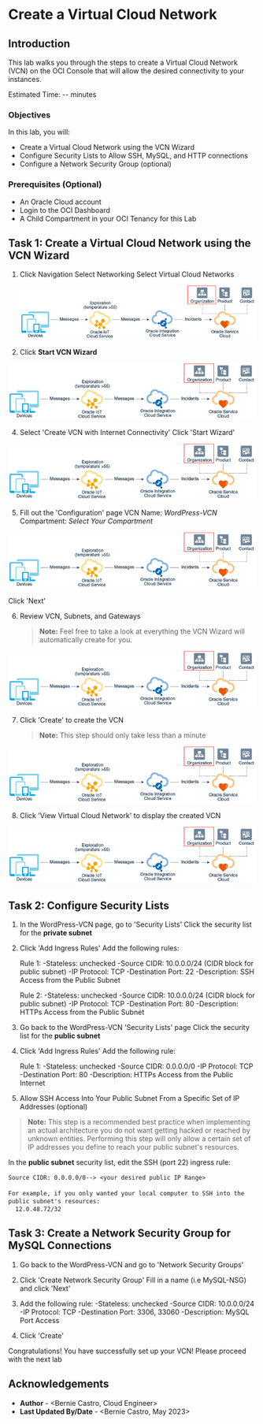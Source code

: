 # Create a Virtual Cloud Network

## Introduction

This lab walks you through the steps to create a Virtual Cloud Network (VCN) on the OCI Console that will allow the desired connectivity to your instances.

Estimated Time: -- minutes

### Objectives

In this lab, you will:
* Create a Virtual Cloud Network using the VCN Wizard
* Configure Security Lists to Allow SSH, MySQL, and HTTP connections
* Configure a Network Security Group (optional)

### Prerequisites (Optional)

* An Oracle Cloud account
* Login to the OCI Dashboard
* A Child Compartment in your OCI Tenancy for this Lab


## Task 1: Create a Virtual Cloud Network using the VCN Wizard

1. Click Navigation
  Select Networking
  Select Virtual Cloud Networks

	![Image alt text](images/sample1.png)

2. Click **Start VCN Wizard**

  ![Image alt text](images/sample1.png)

4. Select 'Create VCN with Internet Connectivity'
  Click 'Start Wizard'

  ![Image alt text](images/sample1.png)

5. Fill out the 'Configuration' page
  VCN Name: *WordPress-VCN*
  Compartment: *Select Your Compartment*

  ![Image alt text](images/sample1.png)



  Click 'Next'

6. Review VCN, Subnets, and Gateways
	> **Note:** Feel free to take a look at everything the VCN Wizard will automatically create for you.

  ![Image alt text](images/sample1.png)

7. Click 'Create' to create the VCN
	> **Note:** This step should only take less than a minute

  ![Image alt text](images/sample1.png)

8. Click 'View Virtual Cloud Network' to display the created VCN

  ![Image alt text](images/sample1.png)


## Task 2: Configure Security Lists

1. In the WordPress-VCN page, go to 'Security Lists'
  Click the security list for the **private subnet**

2. Click 'Add Ingress Rules'
  Add the following rules:

    Rule 1:
    -Stateless: unchecked
    -Source CIDR: 10.0.0.0/24 (CIDR block for public subnet)
    -IP Protocol: TCP
    -Destination Port: 22
    -Description: SSH Access from the Public Subnet

    Rule 2:
    -Stateless: unchecked
    -Source CIDR: 10.0.0.0/24 (CIDR block for public subnet)
    -IP Protocol: TCP
    -Destination Port: 80
    -Description: HTTPs Access from the Public Subnet

3. Go back to the WordPress-VCN 'Security Lists' page
  Click the security list for the **public subnet**

4. Click 'Add Ingress Rules'
  Add the following rule:

    Rule 1:
    -Stateless: unchecked
    -Source CIDR: 0.0.0.0/0
    -IP Protocol: TCP
    -Destination Port: 80
    -Description: HTTPs Access from the Public Internet

5. Allow  SSH Access Into Your Public Subnet From a Specific Set of IP Addresses (optional)
  > **Note:** This step is a recommended best practice when implementing an actual architecture you do not want getting hacked or reached by unknown entities. Performing this step will only allow a certain set of IP addresses you define to reach your public subnet's resources.

  In the **public subnet** security list, edit the SSH (port 22) ingress rule:

    Source CIDR: 0.0.0.0/0--> <your desired public IP Range>

    For example, if you only wanted your local computer to SSH into the public subnet's resources:
      12.0.48.72/32

## Task 3: Create a Network Security Group for MySQL Connections

1. Go back to the WordPress-VCN and go to 'Network Security Groups'

2. Click 'Create Network Security Group'
  Fill in a name (i.e MySQL-NSG) and click 'Next'

3. Add the following rule:
    -Stateless: unchecked
    -Source CIDR: 10.0.0.0/24
    -IP Protocol: TCP
    -Destination Port: 3306, 33060
    -Description: MySQL Port Access

4. Click 'Create'

Congratulations! You have successfully set up your VCN! Please proceed with the next lab

## Acknowledgements
* **Author** - <Bernie Castro, Cloud Engineer>
* **Last Updated By/Date** - <Bernie Castro, May 2023>
